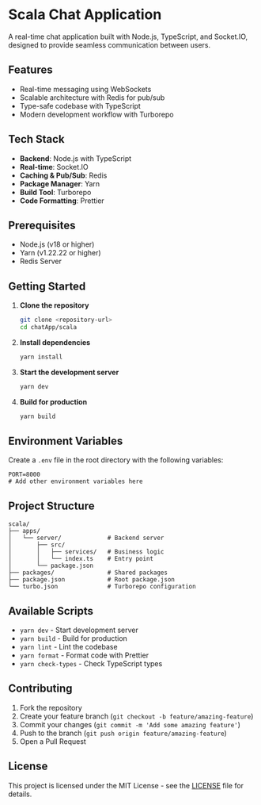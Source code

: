 # Scala Chat Application

A real-time chat application built with Node.js, TypeScript, and Socket.IO, designed to provide seamless communication between users.

## Features

- Real-time messaging using WebSockets
- Scalable architecture with Redis for pub/sub
- Type-safe codebase with TypeScript
- Modern development workflow with Turborepo

## Tech Stack

- **Backend**: Node.js with TypeScript
- **Real-time**: Socket.IO
- **Caching & Pub/Sub**: Redis
- **Package Manager**: Yarn
- **Build Tool**: Turborepo
- **Code Formatting**: Prettier

## Prerequisites

- Node.js (v18 or higher)
- Yarn (v1.22.22 or higher)
- Redis Server

## Getting Started

1. **Clone the repository**
   ```bash
   git clone <repository-url>
   cd chatApp/scala
   ```

2. **Install dependencies**
   ```bash
   yarn install
   ```

3. **Start the development server**
   ```bash
   yarn dev
   ```

4. **Build for production**
   ```bash
   yarn build
   ```

## Environment Variables

Create a `.env` file in the root directory with the following variables:

```
PORT=8000
# Add other environment variables here
```

## Project Structure

```
scala/
├── apps/
│   └── server/             # Backend server
│       ├── src/
│       │   ├── services/   # Business logic
│       │   └── index.ts    # Entry point
│       └── package.json
├── packages/               # Shared packages
├── package.json            # Root package.json
└── turbo.json              # Turborepo configuration
```

## Available Scripts

- `yarn dev` - Start development server
- `yarn build` - Build for production
- `yarn lint` - Lint the codebase
- `yarn format` - Format code with Prettier
- `yarn check-types` - Check TypeScript types

## Contributing

1. Fork the repository
2. Create your feature branch (`git checkout -b feature/amazing-feature`)
3. Commit your changes (`git commit -m 'Add some amazing feature'`)
4. Push to the branch (`git push origin feature/amazing-feature`)
5. Open a Pull Request

## License

This project is licensed under the MIT License - see the [LICENSE](LICENSE) file for details.